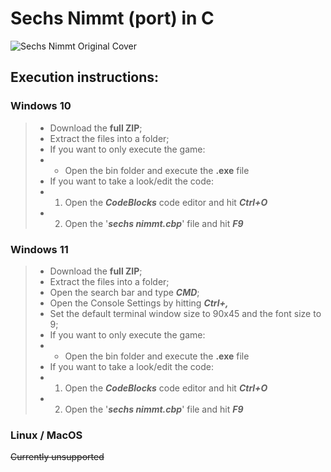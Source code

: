# Sechs Nimmt (port) in C
![Sechs Nimmt Original Cover](https://i.imgur.com/W0PTuQ4.png)
## Execution instructions:
### Windows 10
> - Download the **full ZIP**;
> - Extract the files into a folder;
> - If you want to only execute the game:
> - - Open the bin folder and execute the **.exe** file
> - If you want to take a look/edit the code:
> - 1. Open the ***CodeBlocks*** code editor and hit ***Ctrl+O***
> - 2. Open the '***sechs nimmt.cbp***' file and hit ***F9***

### Windows 11
> - Download the **full ZIP**;
> - Extract the files into a folder;
> - Open the search bar and type ***CMD***;
> - Open the Console Settings by hitting ***Ctrl+,***
> - Set the default terminal window size to 90x45 and the font size to 9;
> - If you want to only execute the game:
> - - Open the bin folder and execute the **.exe** file
> - If you want to take a look/edit the code:
> - 1. Open the ***CodeBlocks*** code editor and hit ***Ctrl+O***
> - 2. Open the '***sechs nimmt.cbp***' file and hit ***F9***

### Linux / MacOS
~~Currently unsupported~~
